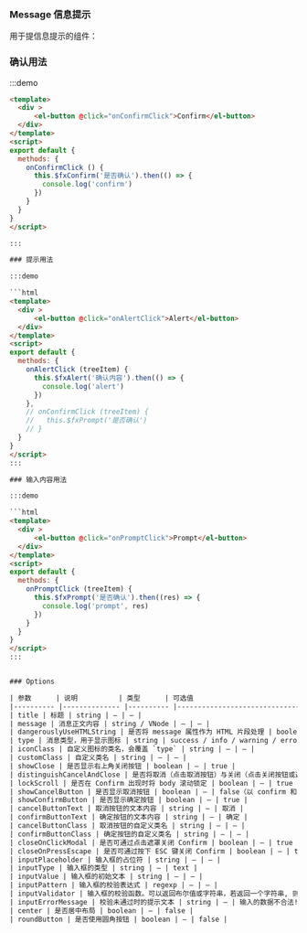 ### Message 信息提示
用于提信息提示的组件：


### 确认用法

:::demo

```html
<template>
  <div >
	  <el-button @click="onConfirmClick">Confirm</el-button>
  </div>
</template>
<script>
export default {
  methods: {
    onConfirmClick () {
      this.$fxConfirm('是否确认').then(() => {
        console.log('confirm')
      })
    }
  }
}
</script>

:::

### 提示用法

:::demo 

```html
<template>
  <div >
	  <el-button @click="onAlertClick">Alert</el-button>
  </div>
</template>
<script>
export default {
  methods: {
    onAlertClick (treeItem) {
      this.$fxAlert('确认内容').then(() => {
        console.log('alert')
      })
    },
    // onConfirmClick (treeItem) {
    //   this.$fxPrompt('是否确认')
    // }
  }
}
</script>
:::

### 输入内容用法

:::demo 

```html
<template>
  <div >
	  <el-button @click="onPromptClick">Prompt</el-button>
  </div>
</template>
<script>
export default {
  methods: {
    onPromptClick (treeItem) {
      this.$fxPrompt('是否确认').then((res) => {
        console.log('prompt', res)
      })
    }
  }
}
</script>
:::


### Options

| 参数      | 说明          | 类型      | 可选值                           | 默认值  |
|---------- |-------------- |---------- |--------------------------------  |-------- |
| title | 标题 | string | — | — |
| message | 消息正文内容 | string / VNode | — | — |
| dangerouslyUseHTMLString | 是否将 message 属性作为 HTML 片段处理 | boolean | — | false |
| type | 消息类型，用于显示图标 | string | success / info / warning / error | — |
| iconClass | 自定义图标的类名，会覆盖 `type` | string | — | — |
| customClass | 自定义类名 | string | — | — |
| showClose | 是否显示右上角关闭按钮 | boolean | — | true |
| distinguishCancelAndClose | 是否将取消（点击取消按钮）与关闭（点击关闭按钮或遮罩层、按下 ESC 键）进行区分 | boolean | — | false |
| lockScroll | 是否在 Confirm 出现时将 body 滚动锁定 | boolean | — | true |
| showCancelButton | 是否显示取消按钮 | boolean | — | false（以 confirm 和 prompt 方式调用时为 true） |
| showConfirmButton | 是否显示确定按钮 | boolean | — | true |
| cancelButtonText | 取消按钮的文本内容 | string | — | 取消 |
| confirmButtonText | 确定按钮的文本内容 | string | — | 确定 |
| cancelButtonClass | 取消按钮的自定义类名 | string | — | — |
| confirmButtonClass | 确定按钮的自定义类名 | string | — | — |
| closeOnClickModal | 是否可通过点击遮罩关闭 Confirm | boolean | — | true（以 alert 方式调用时为 false） |
| closeOnPressEscape | 是否可通过按下 ESC 键关闭 Confirm | boolean | — | true（以 alert 方式调用时为 false） |
| inputPlaceholder | 输入框的占位符 | string | — | — |
| inputType | 输入框的类型 | string | — | text |
| inputValue | 输入框的初始文本 | string | — | — |
| inputPattern | 输入框的校验表达式 | regexp | — | — |
| inputValidator | 输入框的校验函数。可以返回布尔值或字符串，若返回一个字符串, 则返回结果会被赋值给 inputErrorMessage | function | — | — |
| inputErrorMessage | 校验未通过时的提示文本 | string | — | 输入的数据不合法! |
| center | 是否居中布局 | boolean | — | false |
| roundButton | 是否使用圆角按钮 | boolean | — | false |


